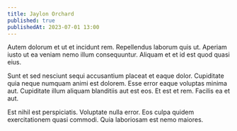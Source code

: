 ```yaml
---
title: Jaylon Orchard
published: true
publishedAt: 2023-07-01 13:00
---
```


Autem dolorum et ut et incidunt rem. Repellendus laborum quis ut. Aperiam iusto ut ea veniam nemo illum consequuntur. Aliquam et et id est quod quasi eius.

Sunt et sed nesciunt sequi accusantium placeat et eaque dolor. Cupiditate quia neque numquam animi est dolorem. Esse error eaque voluptas minima aut. Cupiditate illum aliquam blanditiis aut est eos. Et est et rem. Facilis ea et aut.

Est nihil est perspiciatis. Voluptate nulla error. Eos culpa quidem exercitationem quasi commodi. Quia laboriosam est nemo maiores.